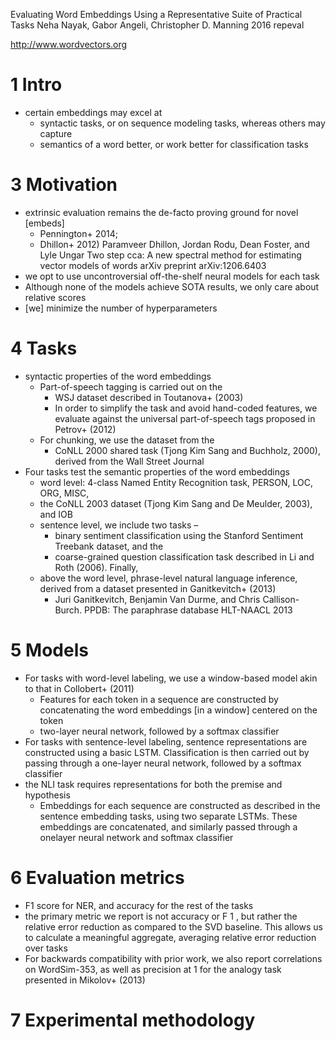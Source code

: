 Evaluating Word Embeddings
  Using a Representative Suite of Practical Tasks
Neha Nayak, Gabor Angeli, Christopher D. Manning
2016 repeval

http://www.wordvectors.org

# 1 Intro

* certain embeddings may excel at
  * syntactic tasks, or on sequence modeling tasks, whereas others may capture
  * semantics of a word better, or work better for classification tasks

# 3 Motivation

* extrinsic evaluation remains the de-facto proving ground for novel [embeds]
  * Pennington+ 2014;
  * Dhillon+ 2012)
    Paramveer Dhillon, Jordan Rodu, Dean Foster, and Lyle Ungar
    Two step cca: A new spectral method for estimating vector models of words
    arXiv preprint arXiv:1206.6403
* we opt to use uncontroversial off-the-shelf neural models for each task
* Although none of the models achieve SOTA results, we only care about relative
  scores
* [we] minimize the number of hyperparameters

# 4 Tasks

* syntactic properties of the word embeddings
  * Part-of-speech tagging is carried out on the
    * WSJ dataset described in Toutanova+ (2003)
    * In order to simplify the task and avoid hand-coded features, we evaluate
    against the universal part-of-speech tags proposed in Petrov+ (2012)
  * For chunking, we use the dataset from the
    * CoNLL 2000 shared task (Tjong Kim Sang and Buchholz, 2000), derived from
    the Wall Street Journal
* Four tasks test the semantic properties of the word embeddings
  * word level: 4-class Named Entity Recognition task, PERSON, LOC, ORG, MISC,
  * the CoNLL 2003 dataset (Tjong Kim Sang and De Meulder, 2003), and IOB
  * sentence level, we include two tasks –
    * binary sentiment classification using the Stanford Sentiment Treebank
    dataset, and the
    * coarse-grained question classification task described in
      Li and Roth (2006).  Finally,
  * above the word level, phrase-level natural language inference, derived from
    a dataset presented in Ganitkevitch+ (2013)
    * Juri Ganitkevitch, Benjamin Van Durme, and Chris Callison-Burch. 
      PPDB: The paraphrase database
      HLT-NAACL 2013

# 5 Models

* For tasks with word-level labeling, we use a
  window-based model akin to that in Collobert+ (2011)
  * Features for each token in a sequence are constructed
    by concatenating the word embeddings [in a window] centered on the token
  * two-layer neural network, followed by a softmax classifier
* For tasks with sentence-level labeling, sentence representations are
  constructed using a basic LSTM. Classification is then carried out by passing
  through a one-layer neural network, followed by a softmax classifier
* the NLI task requires representations for both the premise and hypothesis
  * Embeddings for each sequence are constructed as described in the sentence
    embedding tasks, using two separate LSTMs. These embeddings are
    concatenated, and similarly passed through a onelayer neural network and
    softmax classifier

# 6 Evaluation metrics

* F1 score for NER, and accuracy for the rest of the tasks
* the primary metric we report is not accuracy or F 1 , but rather the relative
  error reduction as compared to the SVD baseline.  This allows us to calculate
  a meaningful aggregate, averaging relative error reduction over tasks
* For backwards compatibility with prior work, we also report correlations on
  WordSim-353, as well as precision at 1 for the analogy task presented in
  Mikolov+ (2013)

# 7 Experimental methodology
